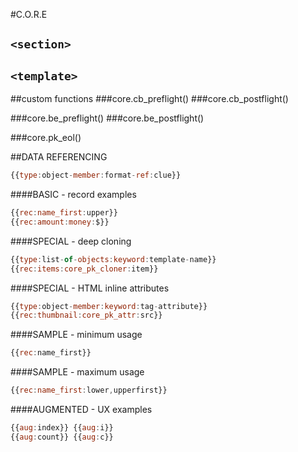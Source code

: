 #C.O.R.E

## `<section>`
## `<template>`

##custom functions
###core.cb_preflight()
###core.cb_postflight()

###core.be_preflight()
###core.be_postflight()

###core.pk_eol()

##DATA REFERENCING
```javascript
{{type:object-member:format-ref:clue}}
```

####BASIC - record examples
```javascript
{{rec:name_first:upper}}
{{rec:amount:money:$}}
```

####SPECIAL - deep cloning
```javascript
{{type:list-of-objects:keyword:template-name}}
{{rec:items:core_pk_cloner:item}}
```

####SPECIAL - HTML inline attributes
```javascript
{{type:object-member:keyword:tag-attribute}}
{{rec:thumbnail:core_pk_attr:src}}
```

####SAMPLE - minimum usage
```javascript
{{rec:name_first}}
```

####SAMPLE - maximum usage
```javascript
{{rec:name_first:lower,upperfirst}}
```

####AUGMENTED - UX examples
```javascript
{{aug:index}} {{aug:i}}
{{aug:count}} {{aug:c}}
```